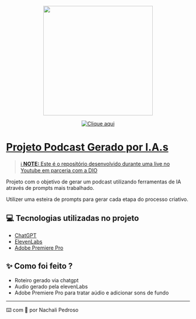 <p align="center">
<img 
    src="./assets/cover.png"
    width="300"
/>
</p>

<p align="center">
<a href="https://dio.me/">
    <img 
        src="https://img.shields.io/badge/DIO-Code_The_Future-28DA77?logo=youtube" 
        alt="Clique aqui">
</a>
<a href="https://github.com/Nach306/prompts-for-podcast-generate-by-ia/blob/main/output/PODCAST_CARREIRASTEC_NACHALIPEDROSO.mp4">

</p>


# Projeto Podcast Gerado por I.A.s


 > ℹ️ **NOTE:** Este é o repositório desenvolvido durante uma live no Youtube em parceria com a [DIO](https://dio.me)

Projeto com o objetivo de gerar um podcast utilizando ferramentas de IA através de prompts mais trabalhado.

Utilizer uma esteira de prompts para gerar cada etapa do processo criativo.

## 💻 Tecnologias utilizadas no projeto

- [ChatGPT](https://chat.openai.com/) 
- [ElevenLabs](https://beta.elevenlabs.io/)
- [Adobe Premiere Pro](https://www.googleadservices.com/pagead/aclk?sa=L&ai=DChcSEwiyvOei6v2KAxXcH0QIHXdqFxkYABABGgJkeg&co=1&ase=2&gclid=CjwKCAiAnKi8BhB0EiwA58DA4V5CbFc5LfSu1z5zt0hpv5m3xIjvyID527xb1336r3ZB8F6pwBNfmxoCmpQQAvD_BwE&ohost=www.google.com&cid=CAESVeD27cgtKUURQu5jU_J5mivh18WjpqTFbPKJJSm-kSXPxPnd3uQ7BpSEhuslBaXfxdW9t8ti3uN7ANe5nCEHbX8Bp8Xdo6uV6gvPrVT7bn_jp2FBGFI&sig=AOD64_18DPIfzs0DJjJxAmpOTUrMjBm1Zw&q&nis=4&adurl&ved=2ahUKEwist92i6v2KAxWArZUCHYZdMREQ0Qx6BAgPEAE)

## ✨ Como foi feito ?

- Roteiro gerado via chatgpt
- Audio gerado pela elevenLabs
- Adobe Premiere Pro para tratar aúdio e adicionar sons de fundo


---

⌨️ com 💜 por Nachali Pedroso
